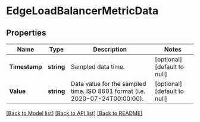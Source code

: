 # EdgeLoadBalancerMetricData

## Properties
Name | Type | Description | Notes
------------ | ------------- | ------------- | -------------
**Timestamp** | **string** | Sampled data time. | [optional] [default to null]
**Value** | **string** | Data value for the sampled time.  ISO 8601 format (i.e. 2020-07-24T00:00:00). | [optional] [default to null]

[[Back to Model list]](../README.md#documentation-for-models) [[Back to API list]](../README.md#documentation-for-api-endpoints) [[Back to README]](../README.md)


